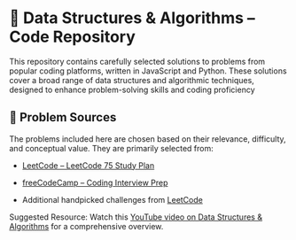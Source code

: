 # 📘 Data Structures & Algorithms – Code Repository

This repository contains carefully selected solutions to problems from popular coding platforms, written in JavaScript and Python. These solutions cover a broad range of data structures and algorithmic techniques, designed to enhance problem-solving skills and coding proficiency

## 🧠 Problem Sources

The problems included here are chosen based on their relevance, difficulty, and conceptual value. They are primarily selected from:

* [LeetCode – LeetCode 75 Study Plan](https://leetcode.com/studyplan/leetcode-75/)

* [freeCodeCamp – Coding Interview Prep](https://www.freecodecamp.org/learn/coding-interview-prep/)

* Additional handpicked challenges from [LeetCode](https://leetcode.com/)

Suggested Resource: Watch this [YouTube video on Data Structures & Algorithms](https://www.youtube.com/) for a comprehensive overview.
